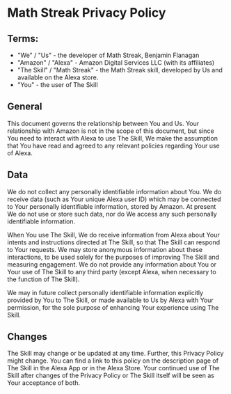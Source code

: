 # Math Streak Privacy Policy

## Terms:

- "We" / "Us" - the developer of Math Streak, Benjamin Flanagan
- "Amazon" / "Alexa" - Amazon Digital Services LLC (with its affiliates)
- "The Skill" / "Math Streak" - the Math Streak skill, developed by Us and available on the Alexa store.
- "You" - the user of The Skill

## General

This document governs the relationship between You and Us. Your relationship with Amazon is not in the scope of this document, but since You need to interact with Alexa to use The Skill, We make the assumption that You have read and agreed to any relevant policies regarding Your use of Alexa.

## Data

We do not collect any personally identifiable information about You. We do receive data (such as Your unique Alexa user ID) which may be connected to Your personally identifiable information, stored by Amazon. At present We do not use or store such data, nor do We access any such personally identifiable information.

When You use The Skill, We do receive information from Alexa about Your intents and instructions directed at The Skill, so that The Skill can respond to Your requests. We may store anonymous information about these interactions, to be used solely for the purposes of improving The Skill and measuring engagement. We do not provide any information about You or Your use of The Skill to any third party (except Alexa, when necessary to the function of The Skill).

We may in future collect personally identifiable information explicitly provided by You to The Skill, or made available to Us by Alexa with Your permission, for the sole purpose of enhancing Your experience using The Skill.

## Changes

The Skill may change or be updated at any time. Further, this Privacy Policy might change. You can find a link to this policy on the description page of The Skill in the Alexa App or in the Alexa Store. Your continued use of The Skill after changes of the Privacy Policy or The Skill itself will be seen as Your acceptance of both.
